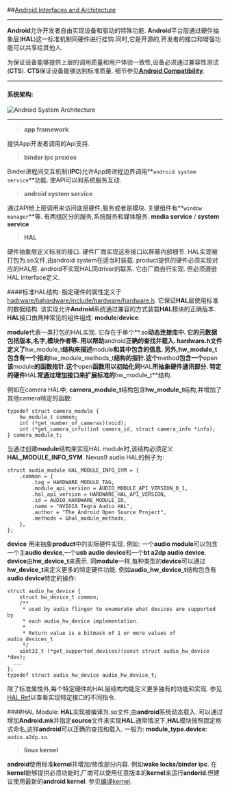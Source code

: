 
##[Android Interfaces and Architecture](http://source.android.com/devices/index.html) 

----------
**Android**允许开发者自由实现设备和驱动的特殊功能. **Android**平台层通过硬件抽象层(**HAL**)这一标准机制同硬件进行挂钩.同时,它是开源的,开发者的接口和增强功能可以共享给其他人.

为保证设备能够提供上层的调用质量和用户体验一致性,设备必须通过兼容性测试(**CTS**). **CTS**保证设备能够达到标准质量. 细节参见[**Android Compatibility**](http://source.android.com/compatibility/index.html).

----------
#### 系统架构:
![Android System Architecture](http://source.android.com/devices/images/ape_fwk_all.png)


----------

> **app framework**

提供App开发者调用的Api支持.

> **binder ipc proxies**

Binder进程间交互机制(**IPC**)允许App跨进程边界调用**`android system service`**功能. 使API可以和系统服务互动. 

> **android system service**

通过API给上层调用来访问底层硬件,服务或者是模块. 关键组件有**`window manager`**等. 有两组区分的服务,系统服务和媒体服务.
**media service** / **system service**

> **HAL**

硬件抽象层定义标准的接口. 硬件厂商实现这些接口以屏蔽内部细节. HAL实现被打包为.so文件,由android system在适当时装载.
product提供的硬件必须实现对应的HAL层. android不实现HAL同driver的联系. 它由厂商自行实现. 但必须遵逊HAL interface定义.

####标准HAL结构:
指定硬件的属性定义于 [hadrware/liahardware/include/hardware/hardware.h](https://android.googlesource.com/platform/hardware/libhardware/+/android-5.1.1_r13/include/hardware/hardware.h). 它保证**HAL**层使用标准的数据结构. 该实现允许**Android**系统通过兼容的方式装载**HAL**模块的正确版本. **HAL**接口由两种常见的组件组成: **module**/**device**.

**module**代表一类打包的HAL实现. 它存在于单个**.so**动态连接库中. 它的元数据包括版本,名字,模块作者等. 用以帮助**android**正确的查找并载入. **hardware.h**文件定义了**hw_module_t**结构来描述**module**和其中包含的信息.
另外,**hw_module_t**包含有一个指向**hw_module_methods_t**结构的指针.这个**method**包含一个**open**该**module**的函数指针.这个**open**函数用以初始化同**HAL**所抽象硬件通讯部分. 特定的硬件**HAL**常通过增加接口来扩展标准的**hw_module_t**结构. 

例如在camera HAL中, **camera_module_t**结构包含**hw_module_t**结构,并增加了其他camera特定的函数:

    typedef struct camera_module {
        hw_module_t common;
        int (*get_number_of_cameras)(void);
        int (*get_camera_info)(int camera_id, struct camera_info *info);
    } camera_module_t;

当通过创建**module**结构来实现HAL module时,该结构必须定义**HAL_MODULE_INFO_SYM**. 
Nexus9 audio HAL的例子为:

    struct audio_module HAL_MODULE_INFO_SYM = {
        .common = {
            .tag = HARDWARE_MODULE_TAG,
            .module_api_version = AUDIO_MODULE_API_VERSION_0_1,
            .hal_api_version = HARDWARE_HAL_API_VERSION,
            .id = AUDIO_HARDWARE_MODULE_ID,
            .name = "NVIDIA Tegra Audio HAL",
            .author = "The Android Open Source Project",
            .methods = &hal_module_methods,
        },
    };

**device** 用来抽象**product**中的实际硬件实现. 例如: 一个**audio module**可以包含一个主**audio device**,一个**usb audio device**和一个**bt a2dp audio device**. **device**由**hw_device_t**来表示. 同**module**一样,每种类型的**device**可以通过**hw_device_t**来定义更多的特定硬件功能. 例如**audio_hw_device_t**结构包含有**audio device**特定的操作:

    struct audio_hw_device {
        struct hw_device_t common;
        /**
         * used by audio flinger to enumerate what devices are supported by
         * each audio_hw_device implementation.
         *
         * Return value is a bitmask of 1 or more values of audio_devices_t
         */
        uint32_t (*get_supported_devices)(const struct audio_hw_device *dev);
      ...
    };
    typedef struct audio_hw_device audio_hw_device_t;

除了标准属性外,每个特定硬件的HAL层结构均能定义更多独有的功能和实现. 参见[HAL Ref](http://source.android.com/devices/halref/index.html)以查看实现特定接口的不同指令.

####HAL Module:
**HAL**实现被编译为.so文件,由**android**系统动态载入. 可以通过增加**Android.mk**并指定**source**文件来实现**HAL**.通常情况下,**HAL**模块按照固定格式命名,这样**android**可以正确的查找和载入. 一般为: **module_type.device**: `audio.a2dp.so`.

> **linux kernel**

**android**使用标准**kernel**并增加/修改部分内容. 例如**wake locks/binder ipc**. 在**kernel**能够提供必须功能时,厂商可以使用任意版本的**kernel**来运行**andorid**.但建议使用最新的**android kernel**. 参见[编译kernel](http://source.android.com/source/building-kernels.html).




